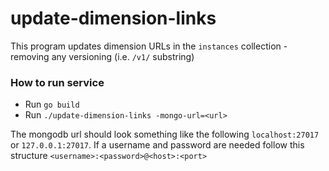 update-dimension-links
==================

This program updates dimension URLs in the `instances` collection -  removing any versioning (i.e. `/v1/` substring)

### How to run service
* Run `go build`
* Run `./update-dimension-links -mongo-url=<url>`

The mongodb url should look something like the following `localhost:27017` or
`127.0.0.1:27017`. If a username and password are needed follow this structure
`<username>:<password>@<host>:<port>`
